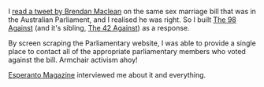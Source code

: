 I [read a tweet by Brendan Maclean](https://twitter.com/macleanbrendan/status/248417369955917824) on the same sex marriage bill that was in the Australian Parliament, and I realised he was right. So I built [The 98 Against](http://the98against.com) (and it's sibling, [The 42 Against](http://the42against.com)) as a response.

By screen scraping the Parliamentary website, I was able to provide a single place to contact all of the appropriate parliamentary members who voted against the bill. Armchair activism ahoy!

[Esperanto Magazine](http://issuu.com/esperanto.magazine/docs/digital_edition_for_online/28) interviewed me about it and everything.